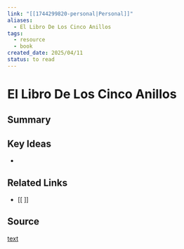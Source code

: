 ```yaml
---
link: "[[1744299820-personal|Personal]]"
aliases:
  - El Libro De Los Cinco Anillos
tags:
  - resource
  - book
created_date: 2025/04/11
status: to read
---
```

# El Libro De Los Cinco Anillos

## Summary


## Key Ideas
- 

## Related Links
- [[ ]]

## Source
[text](url) 

